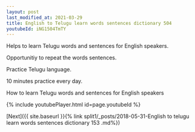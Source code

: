 ```yaml
---
layout: post
last_modified_at: 2021-03-29
title: English to Telugu learn words sentences dictionary 504 
youtubeId: iNG1504TmTY
---
```

 
 
Helps to learn Telugu words and sentences for English speakers.

Opportunitiy to repeat the words sentences. 

Practice Telugu language. 
 
10 minutes practice every day. 
 
How to learn Telugu words and sentences for English speakers 
 
{% include youtubePlayer.html id=page.youtubeId %}
 
 
[Next]({{ site.baseurl }}{% link  split1/_posts/2018-05-31-English to telugu learn words sentences dictionary 153 .md%})
 
